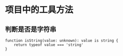 # 项目中的工具方法

## 判断是否是字符串

```tsx
function isString(value: unknown): value is string {
    return typeof value === 'string'
}
```

